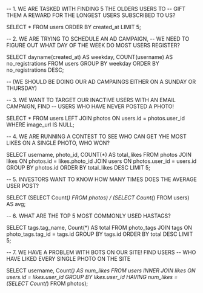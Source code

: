 -- 1. 	WE ARE TASKED WITH FINDING 5 THE OLDERS USERS TO 
-- 	GIFT THEM A REWARD FOR THE LONGEST USERS SUBSCRIBED TO US?
    
SELECT * FROM users 
ORDER BY created_at 
LIMIT 5;


-- 2. 	WE ARE TRYING TO SCHEDULE AN AD CAMPAIGN, 
-- 		WE NEED TO FIGURE OUT WHAT DAY OF THE WEEK DO MOST USERS REGISTER?


SELECT 	dayname(created_at) AS weekday,
		COUNT(username) AS no_registrations 
FROM users 
GROUP BY weekday
ORDER BY no_registrations DESC;

-- (WE SHOULD BE DOING OUR AD CAMPAINGS EITHER ON A SUNDAY OR THURSDAY)


-- 3. 	WE WANT TO TARGET OUR INACTIVE USERS WITH AN EMAIL CAMPAIGN, FIND 
-- 		USERS WHO HAVE NEVER POSTED A PHOTO!

SELECT *
FROM users
LEFT JOIN photos
	ON users.id = photos.user_id
WHERE image_url IS NULL;
 
-- 4. WE ARE RUNNING A CONTEST TO SEE WHO CAN GET YHE MOST LIKES ON A SINGLE PHOTO, WHO WON?

SELECT username, photo_id, COUNT(*) AS total_likes
FROM photos
	JOIN likes
	ON photos.id = likes.photo_id
    JOIN users
    ON photos.user_id = users.id
GROUP BY photos.id
ORDER BY total_likes DESC
LIMIT 5;

-- 5. INVESTORS WANT TO KNOW HOW MANY TIMES DOES THE AVERAGE USER POST?

SELECT (SELECT Count(*) 
        FROM   photos) / (SELECT Count(*) 
                          FROM   users) AS avg; 
 
 
-- 6. WHAT ARE THE TOP 5 MOST COMMONLY USED HASTAGS?                          
 
SELECT tags.tag_name, 
       Count(*) AS total 
FROM   photo_tags 
       JOIN tags 
         ON photo_tags.tag_id = tags.id 
GROUP  BY tags.id 
ORDER  BY total DESC 
LIMIT  5;                          


-- 7. 	WE HAVE A PROBLEM WITH BOTS ON OUR SITE! FIND USERS 
	-- 	WHO HAVE LIKED EVERY SINGLE PHOTO ON THE SITE
    
SELECT username, 
       Count(*) AS num_likes 
FROM   users 
       INNER JOIN likes 
               ON users.id = likes.user_id 
GROUP  BY likes.user_id 
HAVING num_likes = (SELECT Count(*) 
                    FROM   photos); 
                    
                    
